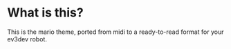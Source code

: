 # What is this?

This is the mario theme, ported from midi to a ready-to-read format for your ev3dev robot.
